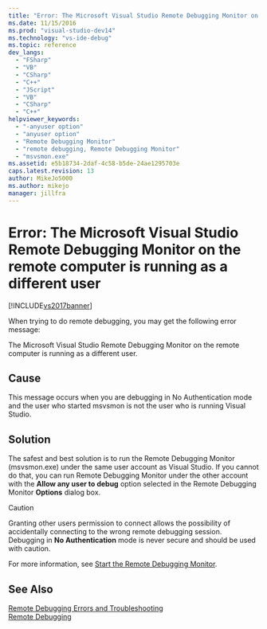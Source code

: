 ```yaml
---
title: "Error: The Microsoft Visual Studio Remote Debugging Monitor on the remote computer is running as a different user | Microsoft Docs"
ms.date: 11/15/2016
ms.prod: "visual-studio-dev14"
ms.technology: "vs-ide-debug"
ms.topic: reference
dev_langs: 
  - "FSharp"
  - "VB"
  - "CSharp"
  - "C++"
  - "JScript"
  - "VB"
  - "CSharp"
  - "C++"
helpviewer_keywords: 
  - "-anyuser option"
  - "anyuser option"
  - "Remote Debugging Monitor"
  - "remote debugging, Remote Debugging Monitor"
  - "msvsmon.exe"
ms.assetid: e5b18734-2daf-4c58-b5de-24ae1295703e
caps.latest.revision: 13
author: MikeJo5000
ms.author: mikejo
manager: jillfra
---
```

# Error: The Microsoft Visual Studio Remote Debugging Monitor on the remote computer is running as a different user
[!INCLUDE[vs2017banner](../includes/vs2017banner.md)]

When trying to do remote debugging, you may get the following error message:  
  
 The Microsoft Visual Studio Remote Debugging Monitor on the remote computer is running as a different user.  
  
## Cause  
 This message occurs when you are debugging in No Authentication mode and the user who started msvsmon is not the user who is running Visual Studio.  
  
## Solution  
 The safest and best solution is to run the Remote Debugging Monitor (msvsmon.exe) under the same user account as Visual Studio. If you cannot do that, you can run Remote Debugging Monitor under the other account with the **Allow any user to debug** option selected in the Remote Debugging Monitor **Options** dialog box.  
  
> [!CAUTION]
>  Granting other users permission to connect allows the possibility of accidentally connecting to the wrong remote debugging session. Debugging in **No Authentication** mode is never secure and should be used with caution.  
  
 For more information, see [Start  the Remote Debugging Monitor](http://msdn.microsoft.com/library/55b60ce7-834b-4e83-a10e-fe4248260a4c).  
  
## See Also  
 [Remote Debugging Errors and Troubleshooting](../debugger/remote-debugging-errors-and-troubleshooting.md)   
 [Remote Debugging](../debugger/remote-debugging.md)
